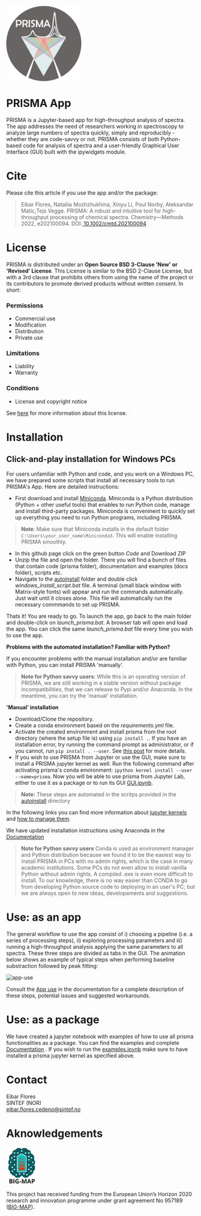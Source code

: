 ![Logo](./docs/figures/logo.png) 
# PRISMA App

PRISMA is a Jupyter-based app for high-throughput analysis of spectra. The app addresses the need of researchers working in spectroscopy to analyze large numbers of spectra quickly, simply and reproducibly - whether they are code-savvy or not. PRISMA consists of both Python-based code for analysis of spectra and a user-friendly Graphical User Interface (GUI) built with the ipywidgets module.   

# Cite
Please cite this article if you use the app and/or the package:  
>Eibar Flores, Nataliia Mozhzhukhina, Xinyu Li, Poul Norby, Aleksandar Matic,Tejs Vegge.  PRISMA: A robust and intuitive tool for high-throughput processing of chemical spectra. Chemistry—Methods 2022, e202100094. DOI:[ 10.1002/cmtd.202100094](https://doi.org/10.1002/cmtd.202100094)

# License
PRISMA is distributed under an **Open Source BSD 3-Clause 'New' or 'Revised' License**. This License is similar to the BSD 2-Clause License, but with a 3rd clause that prohibits others from using the name of the project or its contributors to promote derived products without written consent. In short:  
### Permissions 
* Commercial use
* Modification
* Distribution
* Private use
 ### Limitations 
* Liability
* Warranty
 ### Conditions 
* License and copyright notice  

See [here](https://choosealicense.com/licenses/bsd-3-clause/) for more information about this license.



# Installation
## Click-and-play installation for Windows PCs
For users unfamiliar with Python and code, and you work on a Windows PC, we have prepared some scripts that install all necessary tools to run PRISMA's App. Here are detailed instructions: 

* First download and install [Miniconda](https://docs.conda.io/en/latest/miniconda.html). Miniconda is a Python distribution (Python + other useful tools) that enables to run Python code, manage and install third-party packages. Miniconda is conveninent to quickly set up everything you need to run Python programs, including PRISMA.
> **Note**: Make sure that Miniconda installs in the default folder `C:\Users\your_user_name\Miniconda3`. This will enable installing PRISMA smoothly.
* In this github page click on the green button *Code* and Download ZIP
* Unzip the file and open the folder. There you will find a bunch of files that contain code (prisma folder), documentation and examples (docs folder), scripts etc.
* Navigate to the [autoinstall](./autoinstall) folder and double click *windows_install_script.bat* file. A terminal (small black window with Matrix-style fonts) will appear and run the commands automatically. Just wait until it closes alone. This file will automatically run the necessary commmands to set up PRISMA.  

Thats it! You are ready to go. To launch the app, go back to the main folder and double-click on *launch_prisma.bat*. A browser tab will open and load the app. You can click the same *launch_prisma.bat* file every time you wish to use the app.

**Problems with the automated installation? Familiar with Python?**   

If you encounter problems with the manual installation and/or are familiar with Python, you can install PRISMA 'manually'. 
>**Note for Python savvy users**: While this is an operating version of PRISMA, we are still working in a stable version without package incompatibilities, that we can release to Pypi and/or Anaconda. In the meantime, you can try the 'manual' installation.

**'Manual' installation**
* Download/Clone the repository.
* Create a conda environment based on the *requirements.yml* file. 
* Activate the created environment and install prisma from the root directory (where the setup file is) using `pip install .`. If you have an installation error, try running the command prompt as administrator, or if you cannot, run `pip install . --user`. See [this post](https://www.dev2qa.com/how-to-fix-could-not-install-packages-due-to-an-environmenterror-winerror-5-access-is-denied-error-when-install-python-module-in-windows/) for more details.
* If you wish to use PRISMA from Jupyter or use the GUI, make sure to install a PRISMA jupyter kernel as well. Run the following command after activating prisma's conda environment: `ipython kernel install --user --name=prisma`. Now you will be able to use prisma from Jupyter Lab, either to use it as a package or to run its GUI [GUI.ipynb](./gui).  

>**Note:** These steps are automated in the scritps provided in the [autoinstall](./autoinstall) directory

In the following links you can find more information about [jupyter kernels](https://ipython.readthedocs.io/en/stable/install/kernel_install.html) and [how to manage them](https://queirozf.com/entries/jupyter-kernels-how-to-add-change-remove).

We have updated installation instructions using Anaconda in the [Documentation](./docs/Anaconda_install.md)



>**Note for Python savvy users** Conda is used as environment manager and Python distribution because we found it to be the easiest way to install PRISMA in PCs with no admin rights, which is the case in many academic institutions. Some PCs do not even allow to install vanilla Python without admin rights. A compiled .exe is even more difficult to install. To our knowledge, there is no way easier than CONDA to go from developing Python source code to deploying in an user's PC; but we are always open to new ideas, developements and suggestions.

# Use: as an app
The general workflow to use the app consist of i) choosing a pipeline (i.e. a series of processing steps), ii) exploring processing parameters and iii) running a high-throughput analysis applying the same parameters to all spectra. These three steps are divided as tabs in the GUI. The animation below shows an example of typical steps when performing baseline substraction followed by peak fitting:

![app-use](./PRISMA_app_use.gif)


Consult the [App use](./docs/AppUse.md) in the documentation for a complete description of these steps, potential issues and suggested workarounds.  


# Use: as a package
We have created a jupyter notebook with examples of how to use all prisma functionalities as a package. You can find the examples and complete [Documentation](./docs/Documentation.md) . If you wish to run the [examples.ipynb](./docs/examples.ipynb) make sure to have installed a prisma jupyter kernel as specified above.


# Contact
Eibar Flores  
SINTEF (NOR)  
eibar.flores.cedeno@sintef.no

# Aknowledgements
<img src="./docs/figures/BIG_MAP_logo.jpg" alt="drawing" width="80"/>  

This project has received funding from the European Union’s Horizon 2020 research and innovation programme under grant agreement No 957189 ([BIG-MAP](https://www.big-map.eu/)).


